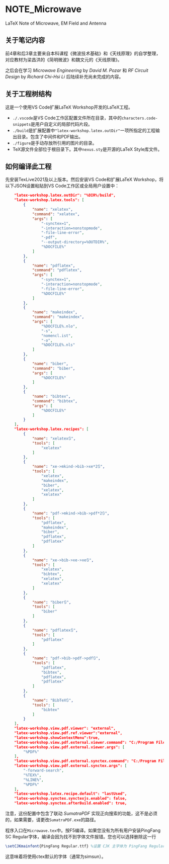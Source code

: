# NOTE_Microwave
LaTeX Note of Microwave, EM Field and Antenna

## 关于笔记内容
前4章和后3章主要来自本科课程《微波技术基础》和《天线原理》的自学整理，对应教材为梁昌洪的《简明微波》和魏文元的《天线原理》。

之后会在学习 *Microwave Engineering* by *David M. Pozar* 和 *RF Circuit Design* by *Richard Chi-Hsi Li* 后陆续补充尚未完成的内容。
## 关于工程树结构
这是一个使用VS Code扩展LaTeX Workshop开发的LaTeX工程。
- `./.vscode`是VS Code工作区配置文件所在目录，其中的`characters.code-snippets`是用户自定义的局部代码片段。
- `./build`是扩展配置中`"latex-workshop.latex.outDir"`一项所指定的工程输出目录。包含了中间件和PDF输出。
- `./figure`是手动存放所引用的图片的目录。
- TeX源文件全部位于根目录下。其中`nexus.sty`是开源的LaTeX Style库文件。
## 如何编译此工程
先安装TexLive2021及以上版本。然后安装VS Code和扩展LaTeX Workshop，将以下JSON设置粘贴到VS Code工作区或全局用户设置中：

```json
    "latex-workshop.latex.outDir": "%DIR%/build",
    "latex-workshop.latex.tools": [
        {
            "name": "xelatex",
            "command": "xelatex",
            "args": [
                "-synctex=1",
                "-interaction=nonstopmode",
                "-file-line-error",
                "-pdf",
                "--output-directory=%OUTDIR%",
                "%DOCFILE%"
            ]
        },
        {
            "name": "pdflatex",
            "command": "pdflatex",
            "args": [
                "-synctex=1",
                "-interaction=nonstopmode",
                "-file-line-error",
                "%DOCFILE%"
            ]
        },
        {
            "name": "makeindex",
            "command": "makeindex",
            "args": [
                "%DOCFILE%.nlo",
                "-s",
                "nomencl.ist",
                "-o",
                "%DOCFILE%.nls"
            ]
        },
        {
            "name": "biber",
            "command": "biber",
            "args": [
                "%DOCFILE%"
            ]
        },
        {
            "name": "bibtex",
            "command": "bibtex",
            "args": [
                "%DOCFILE%"
            ]
        }
    ],
    "latex-workshop.latex.recipes": [
        {
            "name": "xelatex🔃",
            "tools": [
                "xelatex"
            ]
        },
        {
            "name": "xe->mkind->bib->xe*2🔃",
            "tools": [
                "xelatex",
                "makeindex",
                "biber",
                "xelatex",
                "xelatex"
            ]
        },
        {
            "name": "pdf->mkind->bib->pdf*2🔃",
            "tools": [
                "pdflatex",
                "makeindex",
                "biber",
                "pdflatex",
                "pdflatex"
            ]
        },
        {
            "name": "xe->bib->xe->xe🔃",
            "tools": [
                "xelatex",
                "bibtex",
                "xelatex",
                "xelatex"
            ]
        },
        {
            "name": "biber🔃",
            "tools": [
                "biber"
            ]
        },
        {
            "name": "pdflatex🔃",
            "tools": [
                "pdflatex"
            ]
        },
        {
            "name": "pdf->bib->pdf->pdf🔃",
            "tools": [
                "pdflatex",
                "bibtex",
                "pdflatex",
                "pdflatex"
            ]
        },
        {
            "name": "BibTeX🔃",
            "tools": [
                "bibtex"
            ]
        }
    ],
    "latex-workshop.view.pdf.viewer": "external",
    "latex-workshop.view.pdf.ref.viewer":"external", 
    "latex-workshop.showContextMenu":true,
    "latex-workshop.view.pdf.external.viewer.command": "C:/Program Files/SumatraPDF/SumatraPDF.exe", 
    "latex-workshop.view.pdf.external.viewer.args": [
        "%PDF%"
    ],
    "latex-workshop.view.pdf.external.synctex.command": "C:/Program Files/SumatraPDF/SumatraPDF.exe", 
    "latex-workshop.view.pdf.external.synctex.args": [
        "-forward-search",
        "%TEX%",
        "%LINE%",
        "%PDF%"
    ],
    "latex-workshop.latex.recipe.default": "lastUsed",
    "latex-workshop.synctex.synctexjs.enabled": false,
    "latex-workshop.synctex.afterBuild.enabled": true,
```
注意，这份配置中包含了联动 *SumatraPDF* 实现正向搜索的功能，这不是必须的，如果需要，请更改`SumatraPDF.exe`的路径。

程序入口在`Microwave.tex`中。按F5编译。如果您没有为所有用户安装PingFang SC Regular字体，编译会因为找不到字体文件报错。您也可以选择删除这一行

```latex
\setCJKmainfont{PingFang Regular.ttf} %设置 CJK 主字体为 PingFang Regular （苹方）
```
这意味着将使用ctex默认的字体（通常为simsun）。